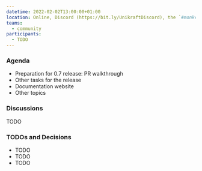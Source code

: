 ```yaml
---
datetime: 2022-02-02T13:00:00+01:00
location: Online, Discord (https://bit.ly/UnikraftDiscord), the `#monkey-business` voice channel
teams:
  - community
participants:
  - TODO
---
```


### Agenda

* Preparation for 0.7 release: PR walkthrough
* Other tasks for the release
* Documentation website
* Other topics

### Discussions

TODO

### TODOs and Decisions

* TODO
* TODO
* TODO
